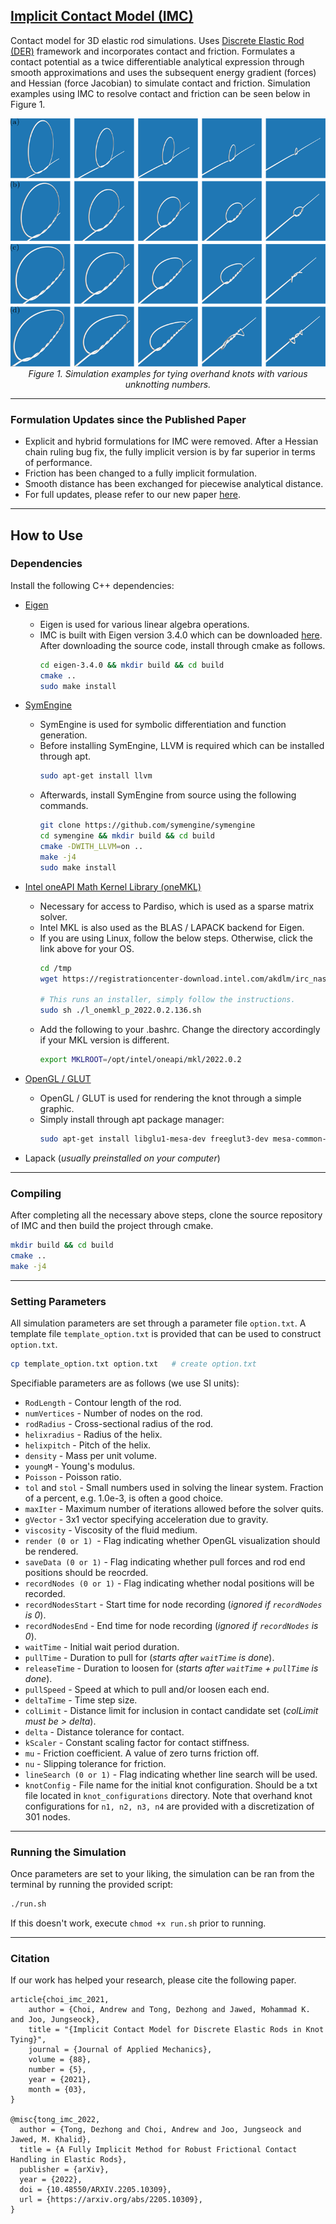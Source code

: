 ## [Implicit Contact Model (IMC)](https://asmedigitalcollection.asme.org/appliedmechanics/article/88/5/051010/1099667/Implicit-Contact-Model-for-Discrete-Elastic-Rods)

Contact model for 3D elastic rod simulations. Uses [Discrete Elastic Rod (DER)](http://www.cs.columbia.edu/cg/pdfs/143-rods.pdf) framework and incorporates contact and friction. Formulates a contact potential as a twice differentiable analytical expression through smooth approximations 
and uses the subsequent energy gradient (forces) and Hessian (force Jacobian) to simulate contact and friction. Simulation examples using IMC to resolve contact and friction can be seen below in Figure 1.


<p align="center">
<img src="images/knot_tying.png" alt>
<br>
<em> Figure 1. Simulation examples for tying overhand knots with various unknotting numbers. </em>
</p>

***

### Formulation Updates since the Published Paper
- Explicit and hybrid formulations for IMC were removed. After a Hessian chain ruling bug fix, the fully implicit version is by far superior in terms of performance.
- Friction has been changed to a fully implicit formulation.
- Smooth distance has been exchanged for piecewise analytical distance.
- For full updates, please refer to our new paper [here](https://arxiv.org/abs/2205.10309).

***

## How to Use

### Dependencies
Install the following C++ dependencies:
- [Eigen](http://eigen.tuxfamily.org/index.php?title=Main_Page)
  - Eigen is used for various linear algebra operations.
  - IMC is built with Eigen version 3.4.0 which can be downloaded [here](https://gitlab.com/libeigen/eigen/-/releases/3.4.0). After downloading the source code, install through cmake as follows.
    ```bash
    cd eigen-3.4.0 && mkdir build && cd build
    cmake ..
    sudo make install
    ```
- [SymEngine](https://github.com/symengine/symengine)
  - SymEngine is used for symbolic differentiation and function generation.
  - Before installing SymEngine, LLVM is required which can be installed through apt.
    ```bash
    sudo apt-get install llvm
    ```
  - Afterwards, install SymEngine from source using the following commands.
    ```bash
    git clone https://github.com/symengine/symengine    
    cd symengine && mkdir build && cd build
    cmake -DWITH_LLVM=on ..
    make -j4
    sudo make install
    ```
- [Intel oneAPI Math Kernel Library (oneMKL)](https://www.intel.com/content/www/us/en/developer/tools/oneapi/onemkl-download.html?operatingsystem=linux&distributions=webdownload&options=online)
  - Necessary for access to Pardiso, which is used as a sparse matrix solver.
  - Intel MKL is also used as the BLAS / LAPACK backend for Eigen.
  - If you are using Linux, follow the below steps. Otherwise, click the link above for your OS.
    ```bash
    cd /tmp
    wget https://registrationcenter-download.intel.com/akdlm/irc_nas/18483/l_onemkl_p_2022.0.2.136.sh
    
    # This runs an installer, simply follow the instructions.
    sudo sh ./l_onemkl_p_2022.0.2.136.sh
    ```
  - Add the following to your .bashrc. Change the directory accordingly if your MKL version is different.
    ```bash
    export MKLROOT=/opt/intel/oneapi/mkl/2022.0.2
    ```

- [OpenGL / GLUT](https://www.opengl.org/)
  - OpenGL / GLUT is used for rendering the knot through a simple graphic.
  - Simply install through apt package manager:
      ```bash
    sudo apt-get install libglu1-mesa-dev freeglut3-dev mesa-common-dev
    ```
- Lapack (*usually preinstalled on your computer*)

***
### Compiling
After completing all the necessary above steps, clone the source repository of IMC and then build the project through cmake.
```bash
mkdir build && cd build
cmake ..
make -j4
```

***

### Setting Parameters

All simulation parameters are set through a parameter file ```option.txt```. A template file ```template_option.txt``` is provided that can be used to construct ```option.txt```.

```bash
cp template_option.txt option.txt   # create option.txt
```
Specifiable parameters are as follows (we use SI units):
- ```RodLength``` - Contour length of the rod.
- ```numVertices``` - Number of nodes on the rod.
- ```rodRadius``` - Cross-sectional radius of the rod.
- ```helixradius``` - Radius of the helix.
- ```helixpitch``` - Pitch of the helix.
- ```density``` - Mass per unit volume.
- ```youngM``` - Young's modulus.
- ```Poisson``` - Poisson ratio.
- ```tol``` and ```stol``` - Small numbers used in solving the linear system. Fraction of a percent, e.g. 1.0e-3, is often a good choice.
- ```maxIter``` - Maximum number of iterations allowed before the solver quits. 
- ```gVector``` - 3x1 vector specifying acceleration due to gravity.
- ```viscosity``` - Viscosity of the fluid medium.
- ```render (0 or 1) ```- Flag indicating whether OpenGL visualization should be rendered.
- ```saveData (0 or 1)``` - Flag indicating whether pull forces and rod end positions should be reocrded.
- ```recordNodes (0 or 1)``` - Flag indicating whether nodal positions will be recorded.
- ```recordNodesStart``` - Start time for node recording (*ignored if ```recordNodes``` is 0*).
- ```recordNodesEnd``` - End time for node recording (*ignored if ```recordNodes``` is 0*).
- ```waitTime``` - Initial wait period duration.
- ```pullTime``` - Duration to pull for (*starts after ```waitTime``` is done*).
- ```releaseTime``` - Duration to loosen for (*starts after ```waitTime``` + ```pullTime``` is done*).
- ```pullSpeed``` - Speed at which to pull and/or loosen each end.
- ```deltaTime``` - Time step size.
- ```colLimit``` - Distance limit for inclusion in contact candidate set (*colLimit must be > delta*).
- ```delta``` - Distance tolerance for contact.
- ```kScaler``` - Constant scaling factor for contact stiffness.
- ```mu``` - Friction coefficient. A value of zero turns friction off.
- ```nu``` - Slipping tolerance for friction.
- ```lineSearch (0 or 1)``` - Flag indicating whether line search will be used.
- ```knotConfig``` - File name for the initial knot configuration. Should be a txt file located in ```knot_configurations``` directory. Note that overhand knot configurations for ```n1, n2, n3, n4``` are provided with a discretization of 301 nodes.

***
### Running the Simulation
Once parameters are set to your liking, the simulation can be ran from the terminal by running the provided script:
```bash
./run.sh
```
If this doesn't work, execute ```chmod +x run.sh``` prior to running.

***

### Citation
If our work has helped your research, please cite the following paper.
```
article{choi_imc_2021,
    author = {Choi, Andrew and Tong, Dezhong and Jawed, Mohammad K. and Joo, Jungseock},
    title = "{Implicit Contact Model for Discrete Elastic Rods in Knot Tying}",
    journal = {Journal of Applied Mechanics},
    volume = {88},
    number = {5},
    year = {2021},
    month = {03},
}

@misc{tong_imc_2022,
  author = {Tong, Dezhong and Choi, Andrew and Joo, Jungseock and Jawed, M. Khalid},
  title = {A Fully Implicit Method for Robust Frictional Contact Handling in Elastic Rods},
  publisher = {arXiv},
  year = {2022},
  doi = {10.48550/ARXIV.2205.10309},
  url = {https://arxiv.org/abs/2205.10309},
}

```



